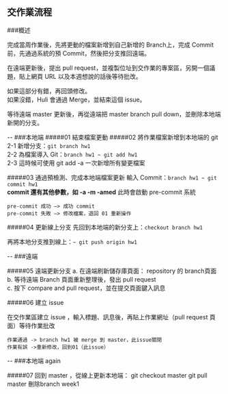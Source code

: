 ## 交作業流程

###概述

完成當周作業後，先將更動的檔案新增到自己新增的 Branch上，完成 Commit前，先通過系統的預 Commit，然後把分支推回遠端。

在遠端更新後，提出 pull request，並複製位址到交作業的專案區，另開一個議題，貼上網頁 URL 以及本週想說的話後等待批改。  

如果這部分有錯，再回頭修改。  
如果沒錯，Huli 會通過 Merge，並結束這個 issue。

等待遠端 master 更新後，再從遠端把 master branch pull down，並刪除本地端新開的分支。

--
###本地端
#####01 結束檔案更動 
#####02 將作業檔案新增到本地端的 git 
    2-1 新增分支：`git branch hw1`  
    2-2 為檔案導入 Git：`branch hw1 ~ git add hw1`  
    2-3 這時候可使用 git add -a 一次新增所有變更檔案

#####03 通過預檢測、完成本地端檔案更新
	輸入 Commit：`branch hw1 ~ git commit hw1`  
	**commit 還有其他參數，如 -a -m -amed**
此時會啟動 pre-commit 系統

   	pre-commit 成功 —> 成功 commit  
   	pre-commit 失敗 —> 修改檔案，退回 01 重新操作
   
#####04 更新線上分支
先回到本地端的新分支上：`checkout branch hw1`

再將本地分支推到線上：`~ git push origin hw1`

-- 
###遠端


#####05 遠端更新分支
	a. 在遠端刷新儲存庫頁面： repository 的 branch頁面  
	b. 等待遠端 Branch 頁面重新整理後，發出 pull request  
	c. 按下 compare and pull request，並在提交頁面鍵入訊息

#####06 建立 issue

在交作業區建立 issue ，輸入標題、訊息後，再貼上作業網址（pull request 頁面）等待作業批改

	作業通過 -> branch hw1 被 merge 到 master，此issue關閉
	作業有誤 ->重新修改，回到01（此issue）

--
###本地端 again

#####07  回到 master ，從線上更新本地端： 
    git checkout master
    git pull master
    刪除branch week1
